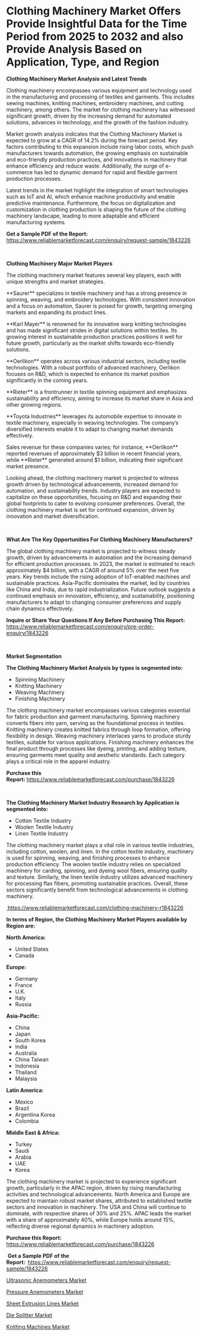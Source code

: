<p><h1>Clothing Machinery Market Offers Provide Insightful Data for the Time Period from 2025 to 2032 and also Provide Analysis Based on Application, Type, and Region</h1></p><p><strong>Clothing Machinery Market Analysis and Latest Trends</strong></p>
<p><p>Clothing machinery encompasses various equipment and technology used in the manufacturing and processing of textiles and garments. This includes sewing machines, knitting machines, embroidery machines, and cutting machinery, among others. The market for clothing machinery has witnessed significant growth, driven by the increasing demand for automated solutions, advances in technology, and the growth of the fashion industry.</p><p>Market growth analysis indicates that the Clothing Machinery Market is expected to grow at a CAGR of 14.2% during the forecast period. Key factors contributing to this expansion include rising labor costs, which push manufacturers towards automation, the growing emphasis on sustainable and eco-friendly production practices, and innovations in machinery that enhance efficiency and reduce waste. Additionally, the surge of e-commerce has led to dynamic demand for rapid and flexible garment production processes.</p><p>Latest trends in the market highlight the integration of smart technologies such as IoT and AI, which enhance machine productivity and enable predictive maintenance. Furthermore, the focus on digitalization and customization in clothing production is shaping the future of the clothing machinery landscape, leading to more adaptable and efficient manufacturing systems.</p></p>
<p><strong>Get a Sample PDF of the Report:&nbsp;</strong> <a href="https://www.reliablemarketforecast.com/enquiry/request-sample/1843226?utm_campaign=1885&utm_medium=2&utm_source=Github&utm_content=ia&utm_term=11042025&utm_id=clothing-machinery">https://www.reliablemarketforecast.com/enquiry/request-sample/1843226</a></p>
<p>&nbsp;</p>
<p><strong>Clothing Machinery Major Market Players</strong></p>
<p><p>The clothing machinery market features several key players, each with unique strengths and market strategies. </p><p>**Saurer** specializes in textile machinery and has a strong presence in spinning, weaving, and embroidery technologies. With consistent innovation and a focus on automation, Saurer is poised for growth, targeting emerging markets and expanding its product lines.</p><p>**Karl Mayer** is renowned for its innovative warp knitting technologies and has made significant strides in digital solutions within textiles. Its growing interest in sustainable production practices positions it well for future growth, particularly as the market shifts towards eco-friendly solutions.</p><p>**Oerlikon** operates across various industrial sectors, including textile technologies. With a robust portfolio of advanced machinery, Oerlikon focuses on R&D, which is expected to enhance its market position significantly in the coming years. </p><p>**Rieter** is a frontrunner in textile spinning equipment and emphasizes sustainability and efficiency, aiming to increase its market share in Asia and other growing regions. </p><p>**Toyota Industries** leverages its automobile expertise to innovate in textile machinery, especially in weaving technologies. The company’s diversified interests enable it to adapt to changing market demands effectively.</p><p>Sales revenue for these companies varies; for instance, **Oerlikon** reported revenues of approximately $3 billion in recent financial years, while **Rieter** generated around $1 billion, indicating their significant market presence.</p><p>Looking ahead, the clothing machinery market is projected to witness growth driven by technological advancements, increased demand for automation, and sustainability trends. Industry players are expected to capitalize on these opportunities, focusing on R&D and expanding their global footprints to cater to evolving consumer preferences. Overall, the clothing machinery market is set for continued expansion, driven by innovation and market diversification.</p></p>
<p>&nbsp;</p>
<p><strong>What Are The Key Opportunities For Clothing Machinery Manufacturers?</strong></p>
<p><p>The global clothing machinery market is projected to witness steady growth, driven by advancements in automation and the increasing demand for efficient production processes. In 2023, the market is estimated to reach approximately $4 billion, with a CAGR of around 5% over the next five years. Key trends include the rising adoption of IoT-enabled machines and sustainable practices. Asia-Pacific dominates the market, led by countries like China and India, due to rapid industrialization. Future outlook suggests a continued emphasis on innovation, efficiency, and sustainability, positioning manufacturers to adapt to changing consumer preferences and supply chain dynamics effectively.</p></p>
<p><strong>Inquire or Share Your Questions If Any Before Purchasing This Report:</strong> <a href="https://www.reliablemarketforecast.com/enquiry/pre-order-enquiry/1843226?utm_campaign=1885&utm_medium=2&utm_source=Github&utm_content=ia&utm_term=11042025&utm_id=clothing-machinery">https://www.reliablemarketforecast.com/enquiry/pre-order-enquiry/1843226</a></p>
<p>&nbsp;</p>
<p><strong>Market Segmentation</strong></p>
<p><strong>The Clothing Machinery Market Analysis by types is segmented into:</strong></p>
<p><ul><li>Spinning Machinery</li><li>Knitting Machinery</li><li>Weaving Machinery</li><li>Finishing Machinery</li></ul></p>
<p><p>The clothing machinery market encompasses various categories essential for fabric production and garment manufacturing. Spinning machinery converts fibers into yarn, serving as the foundational process in textiles. Knitting machinery creates knitted fabrics through loop formation, offering flexibility in design. Weaving machinery interlaces yarns to produce sturdy textiles, suitable for various applications. Finishing machinery enhances the final product through processes like dyeing, printing, and adding texture, ensuring garments meet quality and aesthetic standards. Each category plays a critical role in the apparel industry.</p></p>
<p><strong>Purchase this Report:&nbsp;</strong><a href="https://www.reliablemarketforecast.com/purchase/1843226?utm_campaign=1885&utm_medium=2&utm_source=Github&utm_content=ia&utm_term=11042025&utm_id=clothing-machinery">https://www.reliablemarketforecast.com/purchase/1843226</a></p>
<p>&nbsp;</p>
<p><strong>The Clothing Machinery Market Industry Research by Application is segmented into:</strong></p>
<p><ul><li>Cotton Textile Industry</li><li>Woolen Textile Industry</li><li>Linen Textile Industry</li></ul></p>
<p><p>The clothing machinery market plays a vital role in various textile industries, including cotton, woolen, and linen. In the cotton textile industry, machinery is used for spinning, weaving, and finishing processes to enhance production efficiency. The woolen textile industry relies on specialized machinery for carding, spinning, and dyeing wool fibers, ensuring quality and texture. Similarly, the linen textile industry utilizes advanced machinery for processing flax fibers, promoting sustainable practices. Overall, these sectors significantly benefit from technological advancements in clothing machinery.</p></p>
<p><a href="https://www.reliablemarketforecast.com/clothing-machinery-r1843226?utm_campaign=1885&utm_medium=2&utm_source=Github&utm_content=ia&utm_term=11042025&utm_id=clothing-machinery">&nbsp;https://www.reliablemarketforecast.com/clothing-machinery-r1843226</a></p>
<p><strong>In terms of Region, the Clothing Machinery Market Players available by Region are:</strong></p>
<p>
    <p> <strong> North America: </strong>
        <ul>
            <li>United States</li>
            <li>Canada</li>
        </ul>
        </p> 
    <p> <strong> Europe: </strong>
        <ul>
            <li>Germany</li>
            <li>France</li>
            <li>U.K.</li>
            <li>Italy</li>
            <li>Russia</li>
        </ul>
        </p> 
    <p> <strong> Asia-Pacific: </strong>
        <ul>
            <li>China</li>
            <li>Japan</li>
            <li>South Korea</li>
            <li>India</li>
            <li>Australia</li>
            <li>China Taiwan</li>
            <li>Indonesia</li>
            <li>Thailand</li>
            <li>Malaysia</li>
        </ul>
        </p> 
    <p> <strong> Latin America: </strong>
        <ul>
            <li>Mexico</li>
            <li>Brazil</li>
            <li>Argentina Korea</li>
            <li>Colombia</li>
        </ul>
        </p> 
    <p> <strong> Middle East & Africa: </strong>
        <ul>
            <li>Turkey</li>
            <li>Saudi</li>
            <li>Arabia</li>
            <li>UAE</li>
            <li>Korea</li>
        </ul>
    </p>
    </p>
<p><p>The clothing machinery market is projected to experience significant growth, particularly in the APAC region, driven by rising manufacturing activities and technological advancements. North America and Europe are expected to maintain robust market shares, attributed to established textile sectors and innovation in machinery. The USA and China will continue to dominate, with respective shares of 30% and 25%. APAC leads the market with a share of approximately 40%, while Europe holds around 15%, reflecting diverse regional dynamics in machinery adoption.</p></p>
<p><strong>Purchase this Report: </strong><a href="https://www.reliablemarketforecast.com/purchase/1843226?utm_campaign=1885&utm_medium=2&utm_source=Github&utm_content=ia&utm_term=11042025&utm_id=clothing-machinery">https://www.reliablemarketforecast.com/purchase/1843226</a></p>
<p>&nbsp;<strong>Get a Sample PDF of the Report:&nbsp;&nbsp;</strong><a href="https://www.reliablemarketforecast.com/enquiry/request-sample/1843226?utm_campaign=1885&utm_medium=2&utm_source=Github&utm_content=ia&utm_term=11042025&utm_id=clothing-machinery">https://www.reliablemarketforecast.com/enquiry/request-sample/1843226</a></p>
<p><strong></strong></p>
<p><p><a href="https://github.com/krulicfidura/Market-Research-Report-List-1/blob/main/ultrasonic-anemometers-market.md?utm_campaign=1885&utm_medium=2&utm_source=Github&utm_content=ia&utm_term=11042025&utm_id=clothing-machinery">Ultrasonic Anemometers Market</a></p><p><a href="https://github.com/denbelnmer50/Market-Research-Report-List-1/blob/main/pressure-anemometers-market.md?utm_campaign=1885&utm_medium=2&utm_source=Github&utm_content=ia&utm_term=11042025&utm_id=clothing-machinery">Pressure Anemometers Market</a></p><p><a href="https://github.com/rreynagjysma65/Market-Research-Report-List-1/blob/main/sheet-extrusion-lines-market.md?utm_campaign=1885&utm_medium=2&utm_source=Github&utm_content=ia&utm_term=11042025&utm_id=clothing-machinery">Sheet Extrusion Lines Market</a></p><p><a href="https://github.com/dibesnayee/Market-Research-Report-List-1/blob/main/die-splitter-market.md?utm_campaign=1885&utm_medium=2&utm_source=Github&utm_content=ia&utm_term=11042025&utm_id=clothing-machinery">Die Splitter Market</a></p><p><a href="https://github.com/vassihucz/Market-Research-Report-List-1/blob/main/knitting-machines-market.md?utm_campaign=1885&utm_medium=2&utm_source=Github&utm_content=ia&utm_term=11042025&utm_id=clothing-machinery">Knitting Machines Market</a></p></p>